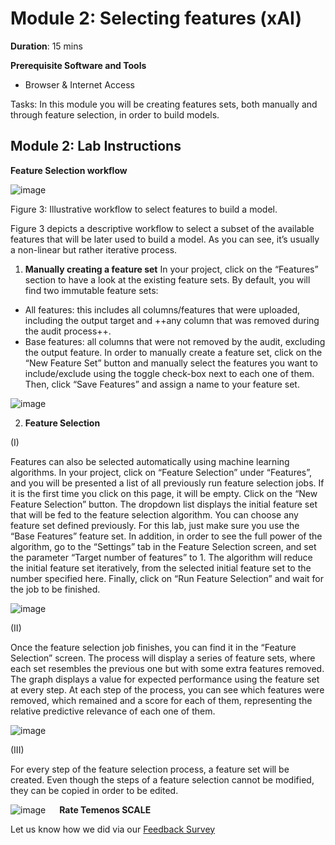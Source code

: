 # Module 2: Selecting features (xAI)

**Duration**: 15 mins

**Prerequisite Software and Tools**

- Browser & Internet Access

Tasks: In this module you will be creating features sets, both manually and through feature selection, in order to build models. 

## Module 2: Lab Instructions

**Feature Selection workflow**

![image](https://github.com/temenos/SCALE2020/blob/main/Lab%201%20-%20XAI%20Models/images/image022.png)

 
Figure 3: Illustrative workflow to select features to build a model.

Figure 3 depicts a descriptive workflow to select a subset of the available features that will be later used to build a model. As you can see, it’s usually a non-linear but rather iterative process.
 
1.	**Manually creating a feature set**
In your project, click on the “Features” section to have a look at the existing feature sets. By default, you will find two immutable feature sets:
- All features: this includes all columns/features that were uploaded, including the output target and ++any column that was removed during the audit process++.
- Base features: all columns that were not removed by the audit, excluding the output feature.
In order to manually create a feature set, click on the “New Feature Set” button and manually select the features you want to include/exclude using the toggle check-box next to each one of them. Then, click “Save Features” and assign a name to your feature set. 

![image](https://github.com/temenos/SCALE2020/blob/main/Lab%201%20-%20XAI%20Models/images/image024.png)

2. **Feature Selection**

(I)

Features can also be selected automatically using machine learning algorithms. In your project, click on “Feature Selection” under “Features”, and you will be presented a list of all previously run feature selection jobs. If it is the first time you click on this page, it will be empty. Click on the “New Feature Selection” button. The dropdown list displays the initial feature set that will be fed to the feature selection algorithm. You can choose any feature set defined previously. For this lab, just make sure you use the “Base Features” feature set. In addition, in order to see the full power of the algorithm, go to the “Settings” tab in the Feature Selection screen, and set the parameter “Target number of features” to 1. The algorithm will reduce the initial feature set iteratively, from the selected initial feature set to the number specified here. Finally, click on “Run Feature Selection” and wait for the job to be finished.
 
![image](https://github.com/temenos/SCALE2020/blob/main/Lab%201%20-%20XAI%20Models/images/image026.png)

(II)

Once the feature selection job finishes, you can find it in the “Feature Selection” screen. The process will display a series of feature sets, where each set resembles the previous one but with some extra features removed. The graph displays a value for expected performance using the feature set at every step. At each step of the process, you can see which features were removed, which remained and a score for each of them, representing the relative predictive relevance of each one of them. 
 
![image](https://github.com/temenos/SCALE2020/blob/main/Lab%201%20-%20XAI%20Models/images/image028.png)

(III)

For every step of the feature selection process, a feature set will be created. Even though the steps of a feature selection cannot be modified, they can be copied in order to be edited. 
 
![image](https://github.com/temenos/SCALE2020/blob/main/Lab%201%20-%20XAI%20Models/images/image030.png)
 
**Rate Temenos SCALE**

Let us know how we did via our [Feedback Survey](xx)